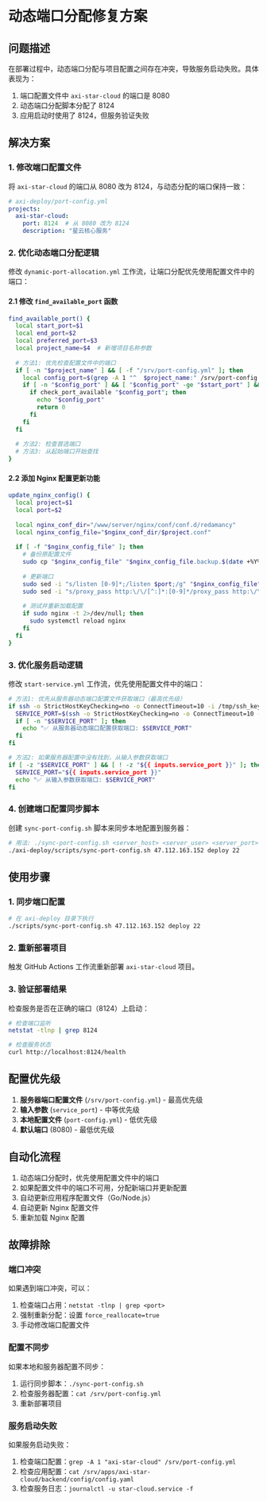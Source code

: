 # 动态端口分配修复方案

## 问题描述

在部署过程中，动态端口分配与项目配置之间存在冲突，导致服务启动失败。具体表现为：

1. 端口配置文件中 `axi-star-cloud` 的端口是 8080
2. 动态端口分配脚本分配了 8124
3. 应用启动时使用了 8124，但服务验证失败

## 解决方案

### 1. 修改端口配置文件

将 `axi-star-cloud` 的端口从 8080 改为 8124，与动态分配的端口保持一致：

```yaml
# axi-deploy/port-config.yml
projects:
  axi-star-cloud:
    port: 8124  # 从 8080 改为 8124
    description: "星云核心服务"
```

### 2. 优化动态端口分配逻辑

修改 `dynamic-port-allocation.yml` 工作流，让端口分配优先使用配置文件中的端口：

#### 2.1 修改 `find_available_port` 函数

```bash
find_available_port() {
  local start_port=$1
  local end_port=$2
  local preferred_port=$3
  local project_name=$4  # 新增项目名称参数
  
  # 方法1: 优先检查配置文件中的端口
  if [ -n "$project_name" ] && [ -f "/srv/port-config.yml" ]; then
    local config_port=$(grep -A 1 "^  $project_name:" /srv/port-config.yml | grep "port:" | awk '{print $2}')
    if [ -n "$config_port" ] && [ "$config_port" -ge "$start_port" ] && [ "$config_port" -le "$end_port" ]; then
      if check_port_available "$config_port"; then
        echo "$config_port"
        return 0
      fi
    fi
  fi
  
  # 方法2: 检查首选端口
  # 方法3: 从起始端口开始查找
}
```

#### 2.2 添加 Nginx 配置更新功能

```bash
update_nginx_config() {
  local project=$1
  local port=$2
  
  local nginx_conf_dir="/www/server/nginx/conf/conf.d/redamancy"
  local nginx_config_file="$nginx_conf_dir/$project.conf"
  
  if [ -f "$nginx_config_file" ]; then
    # 备份原配置文件
    sudo cp "$nginx_config_file" "$nginx_config_file.backup.$(date +%Y%m%d_%H%M%S)"
    
    # 更新端口
    sudo sed -i "s/listen [0-9]*;/listen $port;/g" "$nginx_config_file"
    sudo sed -i "s/proxy_pass http:\/\/[^:]*:[0-9]*/proxy_pass http:\/\/127.0.0.1:$port/g" "$nginx_config_file"
    
    # 测试并重新加载配置
    if sudo nginx -t 2>/dev/null; then
      sudo systemctl reload nginx
    fi
  fi
}
```

### 3. 优化服务启动逻辑

修改 `start-service.yml` 工作流，优先使用配置文件中的端口：

```bash
# 方法1: 优先从服务器动态端口配置文件获取端口（最高优先级）
if ssh -o StrictHostKeyChecking=no -o ConnectTimeout=10 -i /tmp/ssh_key -p ${{ inputs.server_port }} ${{ inputs.server_user }}@${{ inputs.server_host }} '[ -f "/srv/port-config.yml" ]' 2>/dev/null; then
  SERVICE_PORT=$(ssh -o StrictHostKeyChecking=no -o ConnectTimeout=10 -i /tmp/ssh_key -p ${{ inputs.server_port }} ${{ inputs.server_user }}@${{ inputs.server_host }} "grep -A 1 '^  $PROJECT_NAME:' /srv/port-config.yml | grep 'port:' | awk '{print \$2}'" 2>/dev/null)
  if [ -n "$SERVICE_PORT" ]; then
    echo "✅ 从服务器动态端口配置获取端口: $SERVICE_PORT"
  fi
fi

# 方法2: 如果服务器配置中没有找到，从输入参数获取端口
if [ -z "$SERVICE_PORT" ] && [ ! -z "${{ inputs.service_port }}" ]; then
  SERVICE_PORT="${{ inputs.service_port }}"
  echo "✅ 从输入参数获取端口: $SERVICE_PORT"
fi
```

### 4. 创建端口配置同步脚本

创建 `sync-port-config.sh` 脚本来同步本地配置到服务器：

```bash
# 用法: ./sync-port-config.sh <server_host> <server_user> <server_port>
./axi-deploy/scripts/sync-port-config.sh 47.112.163.152 deploy 22
```

## 使用步骤

### 1. 同步端口配置

```bash
# 在 axi-deploy 目录下执行
./scripts/sync-port-config.sh 47.112.163.152 deploy 22
```

### 2. 重新部署项目

触发 GitHub Actions 工作流重新部署 `axi-star-cloud` 项目。

### 3. 验证部署结果

检查服务是否在正确的端口（8124）上启动：

```bash
# 检查端口监听
netstat -tlnp | grep 8124

# 检查服务状态
curl http://localhost:8124/health
```

## 配置优先级

1. **服务器端口配置文件** (`/srv/port-config.yml`) - 最高优先级
2. **输入参数** (`service_port`) - 中等优先级
3. **本地配置文件** (`port-config.yml`) - 低优先级
4. **默认端口** (8080) - 最低优先级

## 自动化流程

1. 动态端口分配时，优先使用配置文件中的端口
2. 如果配置文件中的端口不可用，分配新端口并更新配置
3. 自动更新应用程序配置文件（Go/Node.js）
4. 自动更新 Nginx 配置文件
5. 重新加载 Nginx 配置

## 故障排除

### 端口冲突

如果遇到端口冲突，可以：

1. 检查端口占用：`netstat -tlnp | grep <port>`
2. 强制重新分配：设置 `force_reallocate=true`
3. 手动修改端口配置文件

### 配置不同步

如果本地和服务器配置不同步：

1. 运行同步脚本：`./sync-port-config.sh`
2. 检查服务器配置：`cat /srv/port-config.yml`
3. 重新部署项目

### 服务启动失败

如果服务启动失败：

1. 检查端口配置：`grep -A 1 "axi-star-cloud" /srv/port-config.yml`
2. 检查应用配置：`cat /srv/apps/axi-star-cloud/backend/config/config.yaml`
3. 检查服务日志：`journalctl -u star-cloud.service -f`
